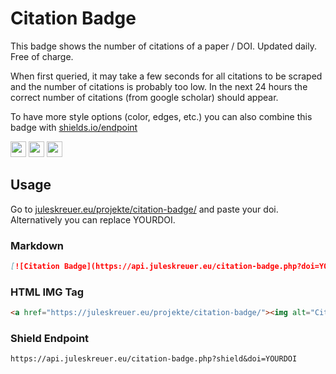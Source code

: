 # Citation Badge
This badge shows the number of citations of a paper / DOI. Updated daily. Free of charge.

When first queried, it may take a few seconds for all citations to be scraped and the number of citations is probably too low.
In the next 24 hours the correct number of citations (from google scholar) should appear.

To have more style options (color, edges, etc.) you can also combine this badge with [shields.io/endpoint](https://shields.io/endpoint)

<img src="https://api.juleskreuer.eu/citation-badge.php?doi=10.1126/science.1058040" height="25">
<img src="https://api.juleskreuer.eu/citation-badge.php?doi=a-wrong-doi" height="25">
<img src="https://img.shields.io/endpoint?style=flat-square&url=https%3A%2F%2Fapi.juleskreuer.eu%2Fcitation-badge.php%3Fdoi%3Dstats%26shield" height="25">

## Usage
Go to [juleskreuer.eu/projekte/citation-badge/](https://juleskreuer.eu/projekte/citation-badge/) and paste your doi. Alternatively you can replace YOURDOI.

### Markdown
```md
[![Citation Badge](https://api.juleskreuer.eu/citation-badge.php?doi=YOURDOI)](https://juleskreuer.eu/projekte/citation-badge/)
```

### HTML IMG Tag
```html
<a href="https://juleskreuer.eu/projekte/citation-badge/"><img alt="Citation Badge" src="https://api.juleskreuer.eu/citation-badge.php?doi=YOURDOI"></a>
```

### Shield Endpoint
```
https://api.juleskreuer.eu/citation-badge.php?shield&doi=YOURDOI
```
